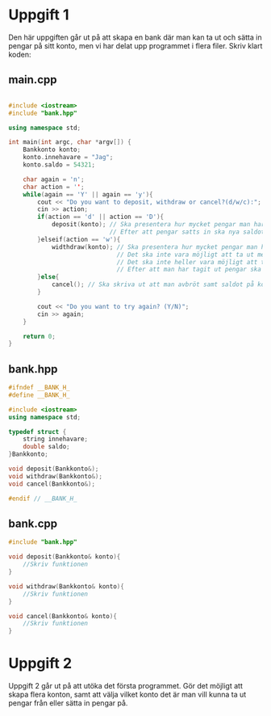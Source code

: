 # Uppgift 1

Den här uppgiften går ut på att skapa en bank där man kan ta ut och sätta in pengar på sitt konto, men vi har delat upp programmet i flera filer. Skriv klart koden:

## main.cpp

```c++

#include <iostream>
#include "bank.hpp"

using namespace std;

int main(int argc, char *argv[]) {
    Bankkonto konto;
    konto.innehavare = "Jag";
    konto.saldo = 54321;

    char again = 'n';
    char action = '';
    while(again == 'Y' || again == 'y'){
        cout << "Do you want to deposit, withdraw or cancel?(d/w/c):";
        cin >> action;
        if(action == 'd' || action == 'D'){
            deposit(konto); // Ska presentera hur mycket pengar man har på kontot och sedan fråga hur mycket man vill sätta in.
                            // Efter att pengar satts in ska nya saldot skrivas ut.
        }elseif(action == 'w'){
            widthdraw(konto); // Ska presentera hur mycket pengar man har på kontot och sedan fråga hur mycket man vill ta ut.
                              // Det ska inte vara möjligt att ta ut mer pengar än man har på kontot.
                              // Det ska inte heller vara möjligt att ta ut en negativ summa.
                              // Efter att man har tagit ut pengar ska nya saldot skrivas ut.
        }else{
            cancel(); // Ska skriva ut att man avbröt samt saldot på kontot.
        }

        cout << "Do you want to try again? (Y/N)";
        cin >> again;
    }

    return 0;
}
```

## bank.hpp

```c++
#ifndef __BANK_H_
#define __BANK_H_

#include <iostream>
using namespace std;

typedef struct {
    string innehavare;
    double saldo;
}Bankkonto;

void deposit(Bankkonto&);
void withdraw(Bankkonto&);
void cancel(Bankkonto&);

#endif // __BANK_H_
```

## bank.cpp
```c++
#include "bank.hpp"

void deposit(Bankkonto& konto){
    //Skriv funktionen
}

void withdraw(Bankkonto& konto){
    //Skriv funktionen
}

void cancel(Bankkonto& konto){
    //Skriv funktionen
}
```

# Uppgift 2

Uppgift 2 går ut på att utöka det första programmet. Gör det möjligt att skapa flera konton, samt att välja vilket konto det är man vill kunna ta ut pengar från eller sätta in pengar på.
